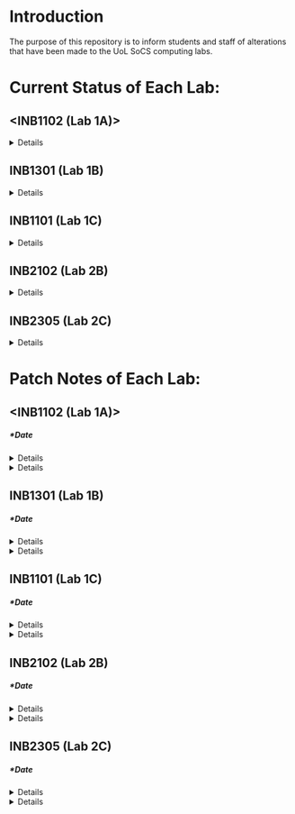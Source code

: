 # Introduction
The purpose of this repository is to inform students and staff of alterations that have been made to the UoL SoCS computing labs.

# Current Status of Each Lab:
## <INB1102 (Lab 1A)>
<details>
* Case : ?
* Motherboard : ?
* CPU : ?
* GPU : ?
* PSU : ?
* OS(s) : ?
* RAM : ? 
* Storage : ?
* Software: ?
</details>

## INB1301 (Lab 1B)
<details>
* Case : ?
* Motherboard : ?
* CPU : ?
* GPU : ?
* PSU : ?
* OS(s) : ?
* RAM : ? 
* Storage : ?
* Software: ?
</details>

## INB1101 (Lab 1C)
<details>
* Case : ?
* Motherboard : ?
* CPU : ?
* GPU : ?
* PSU : ?
* OS(s) : ?
* RAM : ? 
* Storage : ?
* Software: ?
</details>
  
## INB2102 (Lab 2B)
<details>
* Case : ?
* Motherboard : ?
* CPU : ?
* GPU : ?
* PSU : ?
* OS(s) : ?
* RAM : ? 
* Storage : ?
* Software: ?
</details>
  
## INB2305 (Lab 2C)
<details>
* Case : ?
* Motherboard : ?
* CPU : ?
* GPU : ?
* PSU : ?
* OS(s) : ?
* RAM : ? 
* Storage : ?
* Software: ?
</details>

# Patch Notes of Each Lab:
## <INB1102 (Lab 1A)>
##### *Date  
<details>
  Details of Patch Here!
</details>

<details>
  Details of Patch Here!
</details>

## INB1301 (Lab 1B)
##### *Date  
<details>
  Details of Patch Here!
</details>

<details>
  Details of Patch Here!
</details>

## INB1101 (Lab 1C)
##### *Date  
<details>
  Details of Patch Here!
</details>

<details>
  Details of Patch Here!
</details>

## INB2102 (Lab 2B)
##### *Date  
<details>
  Details of Patch Here!
</details>

<details>
  Details of Patch Here!
</details>

## INB2305 (Lab 2C)
##### *Date  
<details>
  Details of Patch Here!
</details>

<details>
  Details of Patch Here!
</details>
